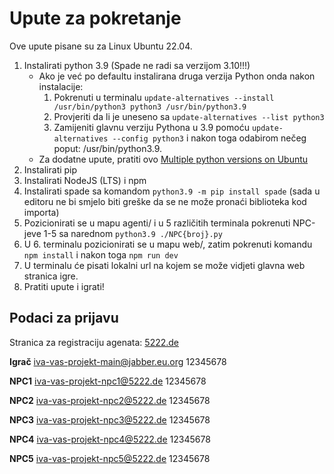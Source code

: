 # Upute za pokretanje 

Ove upute pisane su za Linux Ubuntu 22.04.

1. Instalirati python 3.9 (Spade ne radi sa verzijom 3.10!!!)
    - Ako je već po defaultu instalirana druga verzija Python onda nakon instalacije:
        1. Pokrenuti u terminalu `update-alternatives --install /usr/bin/python3 python3 /usr/bin/python3.9`
        2. Provjeriti da li je uneseno sa `update-alternatives --list python3`
        3. Zamijeniti glavnu verziju Pythona u 3.9 pomoću `update-alternatives --config python3` i nakon toga odabirom nečeg poput: /usr/bin/python3.9.
    - Za dodatne upute, pratiti ovo [Multiple python versions on Ubuntu](https://hackersandslackers.com/multiple-python-versions-ubuntu-20-04/)
2. Instalirati pip 
3. Instalirati NodeJS (LTS) i npm
4. Instalirati spade sa komandom `python3.9 -m pip install spade` (sada u editoru ne bi smjelo biti greške da se ne može pronaći biblioteka kod importa)
5. Pozicionirati se u mapu agenti/ i u 5 različitih terminala pokrenuti NPC-jeve 1-5 sa narednom `python3.9 ./NPC{broj}.py`
6. U 6. terminalu pozicionirati se u mapu web/, zatim pokrenuti komandu `npm install` i nakon toga `npm run dev`
7. U terminalu će pisati lokalni url na kojem se može vidjeti glavna web stranica igre.
8. Pratiti upute i igrati!


## Podaci za prijavu

Stranica za registraciju agenata: [5222.de](https://5222.de)

**Igrač** 
iva-vas-projekt-main@jabber.eu.org
12345678

**NPC1** 
iva-vas-projekt-npc1@5222.de
12345678

**NPC2** 
iva-vas-projekt-npc2@5222.de
12345678

**NPC3** 
iva-vas-projekt-npc3@5222.de
12345678

**NPC4** 
iva-vas-projekt-npc4@5222.de
12345678

**NPC5** 
iva-vas-projekt-npc5@5222.de
12345678

